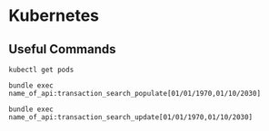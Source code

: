 # Kubernetes

## Useful Commands

`kubectl get pods`

`bundle exec name_of_api:transaction_search_populate[01/01/1970,01/10/2030]`

`bundle exec name_of_api:transaction_search_update[01/01/1970,01/10/2030]`
